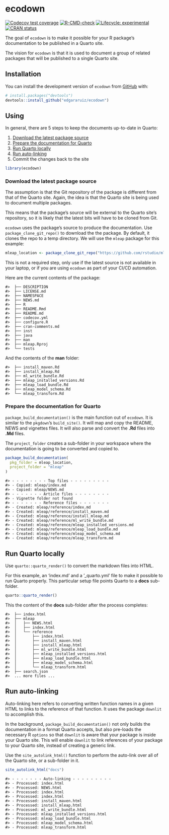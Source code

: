 
<!-- README.md is generated from README.Rmd. Please edit that file -->

# ecodown

<!-- badges: start -->

[![Codecov test
coverage](https://codecov.io/gh/edgararuiz/ecodown/branch/main/graph/badge.svg)](https://app.codecov.io/gh/edgararuiz/ecodown?branch=main)
[![R-CMD-check](https://github.com/edgararuiz/ecodown/workflows/R-CMD-check/badge.svg)](https://github.com/edgararuiz/ecodown/actions)
[![Lifecycle:
experimental](https://img.shields.io/badge/lifecycle-experimental-orange.svg)](https://lifecycle.r-lib.org/articles/stages.html#experimental)
[![CRAN
status](https://www.r-pkg.org/badges/version/ecodown)](https://CRAN.R-project.org/package=ecodown)
<!-- badges: end -->

The goal of `ecodown` is to make it possible for your R package’s
documentation to be published in a Quarto site.

The vision for `ecodown` is that it is used to document a group of
related packages that will be published to a single Quarto site.

## Installation

You can install the development version of `ecodown` from
[GitHub](https://github.com/) with:

``` r
# install.packages("devtools")
devtools::install_github("edgararuiz/ecodown")
```

## Using

In general, there are 5 steps to keep the documents up-to-date in
Quarto:

1.  [Download the latest package
    source](#download-the-latest-package-source)
2.  [Prepare the documentation for
    Quarto](#prepare-the-documentation-for-quarto)
3.  [Run Quarto locally](#run-quarto-locally)
4.  [Run auto-linking](#run-auto-linking)
5.  Commit the changes back to the site

``` r
library(ecodown)
```

### Download the latest package source

The assumption is that the Git repository of the package is different
from that of the Quarto site. Again, the idea is that the Quarto site is
being used to document multiple packages.

This means that the package’s source will be external to the Quarto
site’s repository, so it is likely that the latest bits will have to be
cloned from Git.

`ecodown` uses the package’s source to produce the documentation. Use
`package_clone_git_repo()` to download the the package. By default, it
clones the repo to a temp directory. We will use the `mleap` package for
this example:

``` r
mleap_location <- package_clone_git_repo("https://github.com/rstudio/mleap")
```

This is not a required step, only use if the latest source is not
available in your laptop, or if you are using `ecodown` as part of your
CI/CD automation.

Here are the current contents of the package:

    #>  ├── DESCRIPTION
    #>  ├── LICENSE.md
    #>  ├── NAMESPACE
    #>  ├── NEWS.md
    #>  ├── R
    #>  ├── README.Rmd
    #>  ├── README.md
    #>  ├── codecov.yml
    #>  ├── configure.R
    #>  ├── cran-comments.md
    #>  ├── inst
    #>  ├── java
    #>  ├── man
    #>  ├── mleap.Rproj
    #>  └── tests

And the contents of the **man** folder:

    #>  ├── install_maven.Rd
    #>  ├── install_mleap.Rd
    #>  ├── ml_write_bundle.Rd
    #>  ├── mleap_installed_versions.Rd
    #>  ├── mleap_load_bundle.Rd
    #>  ├── mleap_model_schema.Rd
    #>  └── mleap_transform.Rd

### Prepare the documentation for Quarto

`package_build_documentation()` is the main function out of `ecodown`.
It is similar to the `pkgdown`’s `build_site()`. It will map and copy
the README, NEWS and vignettes files. It will also parse and convert the
**.Rd** files into **.Md** files.

The `project_folder` creates a sub-folder in your workspace where the
documentation is going to be converted and copied to.

``` r
package_build_documentation(
  pkg_folder = mleap_location,
  project_folder = "mleap"
)
```

    #> - - - - - - - - Top files - - - - - - - - -
    #> - Copied: mleap/index.md
    #> - Copied: mleap/NEWS.md
    #> - - - - - - - Article files - - - - - - - -
    #> - Vignette folder not found
    #> - - - - - - - Reference files - - - - - - -
    #> - Created: mleap/reference/index.md
    #> - Created: mleap/reference/install_maven.md
    #> - Created: mleap/reference/install_mleap.md
    #> - Created: mleap/reference/ml_write_bundle.md
    #> - Created: mleap/reference/mleap_installed_versions.md
    #> - Created: mleap/reference/mleap_load_bundle.md
    #> - Created: mleap/reference/mleap_model_schema.md
    #> - Created: mleap/reference/mleap_transform.md

## Run Quarto locally

Use `quarto::quarto_render()` to convert the markdown files into HTML.

For this example, an ‘index.md’ and a ’\_quarto.yml’ file to make it
possible to run Quarto properly. This particular setup file points
Quarto to a **docs** sub-folder.

``` r
quarto::quarto_render()
```

This the content of the **docs** sub-folder after the process completes:

    #>  ├── index.html
    #>  ├── mleap
    #>  │   ├── NEWS.html
    #>  │   ├── index.html
    #>  │   └── reference
    #>  │       ├── index.html
    #>  │       ├── install_maven.html
    #>  │       ├── install_mleap.html
    #>  │       ├── ml_write_bundle.html
    #>  │       ├── mleap_installed_versions.html
    #>  │       ├── mleap_load_bundle.html
    #>  │       ├── mleap_model_schema.html
    #>  │       └── mleap_transform.html
    #>  ├── search.json
    #>  ... more files ...

## Run auto-linking

Auto-linking here refers to converting written function names in a given
HTML to links to the reference of that function. It uses the package
`downlit` to accomplish this.

In the background, `package_build_documentation()` not only builds the
documentation in a format Quarto accepts, but also pre-loads the
necessary R `options` so that `downlit` is aware that your package is
inside your Quarto site. This will enable `downlit` to link references
of your package to your Quarto site, instead of creating a generic link.

Use the `site_autolink_html()` function to perform the auto-link over
all of the Quarto site, or a sub-folder in it.

``` r
site_autolink_html("docs")
```

    #> - - - - - - - Auto-linking - - - - - - - - -
    #> - Processed: index.html
    #> - Processed: NEWS.html
    #> - Processed: index.html
    #> - Processed: index.html
    #> - Processed: install_maven.html
    #> - Processed: install_mleap.html
    #> - Processed: ml_write_bundle.html
    #> - Processed: mleap_installed_versions.html
    #> - Processed: mleap_load_bundle.html
    #> - Processed: mleap_model_schema.html
    #> - Processed: mleap_transform.html
